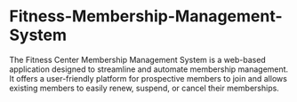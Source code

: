 # Fitness-Membership-Management-System
The Fitness Center Membership Management System is a web-based application designed to streamline and automate membership management. It offers a user-friendly platform for prospective members to join and allows existing members to easily renew, suspend, or cancel their memberships.
